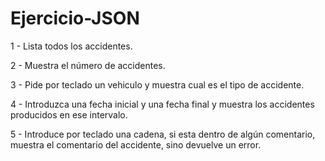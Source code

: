 # Ejercicio-JSON

1 - Lista todos los accidentes.

2 - Muestra el número de accidentes.

3 - Pide por teclado un vehiculo y muestra cual es el tipo de accidente.

4 - Introduzca una fecha inicial y una fecha final y muestra los accidentes producidos en ese intervalo.

5 - Introduce por teclado una cadena, si esta dentro de algún comentario, muestra el comentario del accidente, sino devuelve un error. 
